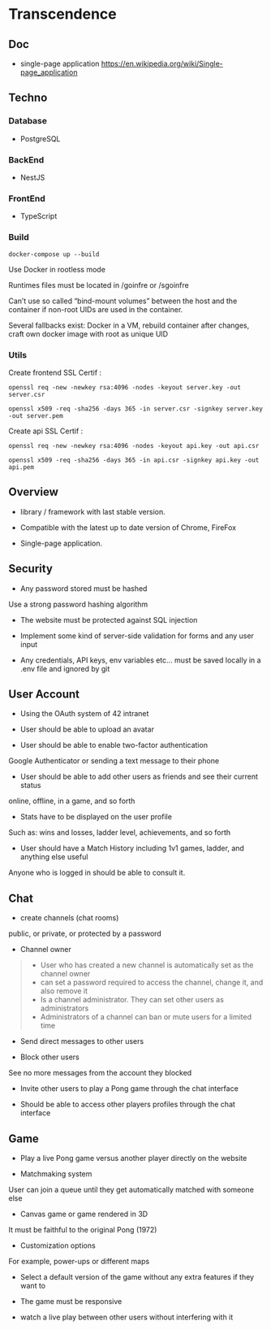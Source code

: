 # Transcendence

## Doc
- single-page application
https://en.wikipedia.org/wiki/Single-page_application
## Techno

### Database
- PostgreSQL

### BackEnd
- NestJS

### FrontEnd
- TypeScript

### Build
```
docker-compose up --build
```

Use Docker in rootless mode

Runtimes files must be located in /goinfre or /sgoinfre

Can’t use so called “bind-mount volumes” between the host and the container if non-root UIDs are used in the
container.

Several fallbacks exist: Docker in a VM, rebuild container after changes, craft own docker image with root as unique UID

### Utils

Create frontend SSL Certif :
```
openssl req -new -newkey rsa:4096 -nodes -keyout server.key -out server.csr

openssl x509 -req -sha256 -days 365 -in server.csr -signkey server.key -out server.pem
```

Create api SSL Certif :
```
openssl req -new -newkey rsa:4096 -nodes -keyout api.key -out api.csr

openssl x509 -req -sha256 -days 365 -in api.csr -signkey api.key -out api.pem
```

## Overview
- library / framework with last stable version.

- Compatible with the latest up to date version of Chrome, FireFox

- Single-page application.

## Security

- Any password stored must be hashed

Use a strong password hashing algorithm

- The website must be protected against SQL injection

- Implement some kind of server-side validation for forms and any user input

- Any credentials, API keys, env variables etc... must be saved locally in a .env file and ignored by git

## User Account

- Using the OAuth system of 42 intranet

- User should be able to upload an avatar

- User should be able to enable two-factor authentication

Google Authenticator or sending a text message to their phone

- User should be able to add other users as friends and see their current status

online, offline, in a game, and so forth

- Stats have to be displayed on the user profile

Such as: wins and losses, ladder level, achievements, and so forth

- User should have a Match History including 1v1 games, ladder, and anything else useful

Anyone who is logged in should be able to consult it.

## Chat

- create channels (chat rooms)

public, or private, or protected by a password

- Channel owner
> -  User who has created a new channel is automatically set as the channel owner
> -  can set a password required to access the channel, change it, and also remove it
> - Is a channel administrator. They can set other users as administrators
> - Administrators of a channel can ban or mute users for a limited time

- Send direct messages to other users

- Block other users

See no more messages from the account they blocked

- Invite other users to play a Pong game through the chat interface

- Should be able to access other players profiles through the chat interface

## Game

- Play a live Pong game versus another player directly on the website

- Matchmaking system

User can join a queue until they get automatically matched with someone else

- Canvas game or game rendered in 3D

It must be faithful to the original Pong (1972)

- Customization options

For example, power-ups or different maps

- Select a default version of the game without any extra features if they want to
 
- The game must be responsive

- watch a live play between other users without interfering with it
